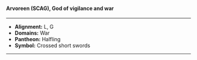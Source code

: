 #### Arvoreen (SCAG), God of vigilance and war
___

- **Alignment:** L, G
- **Domains:** War
- **Pantheon:** Halfling
- **Symbol:** Crossed short swords
___
